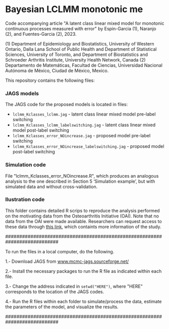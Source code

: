 # Bayesian LCLMM monotonic me
Code accompanying article "A latent class linear mixed model for monotonic continuous processes measured with error" by Espin-Garcia (1), Naranjo (2), and Fuentes-Garcia (2), 2023.

(1) Department of Epidemiology and Biostatistics, University of Western Ontario, Dalla Lana School of Public Health and Department of Statistical Sciences, University of Toronto, and Department of Biostatistics and Schroeder Arthritis Institute, University Health Network, Canada
(2) Departamento de Matemáticas, Facultad de Ciencias, Universidad Nacional Autónoma de México, Ciudad de México, Mexico.

This repository contains the following files:

### JAGS models
The JAGS code for the proposed models is located in files:
* `lclmm_Kclasses_lclmm.jag` - latent class linear mixed model pre-label switching
* `lclmm_Kclasses_lclmm_labelswitching.jag` - latent class linear mixed model post-label switching
* `lclmm_Kclasses_error_NOincrease.jag` - proposed model pre-label switching
* `lclmm_Kclasses_error_NOincrease_labelswitching.jag` - proposed model post-label switching

### Simulation code
File "lclmm_Kclasses_error_NOincrease.R", which produces an analogous analysis to the one described in Section 5 ‘Simulation example’, but with simulated data and without cross-validation. 

### Ilustration code
This folder contains detailed R scrips to reproduce the analysis performed on the motivating data from the Osteoarthritis Initiative (OAI). Note that no data from the OAI were made available. Researchers can request access to these data through [this link](https://nda.nih.gov/oai/), which containts more information of the study.


###########################################################################

To run the files in a local computer, do the following.
 
1.- Download JAGS from www.mcmc-jags.sourceforge.net/

2.- Install the necessary packages to run the R file as indicated within each file. 

3.- Change the address indicated in `setwd("HERE")`, where "HERE" corresponds to the location of the JAGS codes.

4.- Run the R files within each folder to simulate/process the data, estimate the parameters of the model, and visualize the results.

###########################################################################
